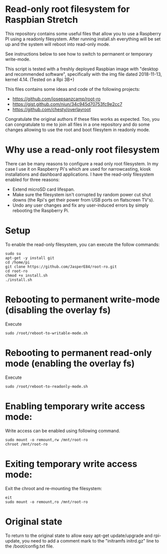 Read-only root filesystem for Raspbian Stretch
============================================
This repository contains some useful files that allow you to use a Raspberry PI using a readonly filesystem.
After running install.sh everything will be set up and the system will reboot into read-only mode.

See instructions below to see how to switch to permanent or temporary write-mode.

This script is tested with a freshly deployed Raspbian image with "desktop and recommended software", specifically with the img file dated 2018-11-13, kernel 4.14. (Tested on a Rpi 3B+)

This files contains some ideas and code of the following projects:
- https://github.com/josepsanzcamp/root-ro
- https://gist.github.com/niun/34c945d70753fc9e2cc7
- https://github.com/chesty/overlayroot

Congratulate the original authors if these files works as expected. Too, you can congratulate to me to join all files in a one repository and do some changes allowing to use the root and boot filesytem in readonly mode.

Why use a read-only root filesystem
=====
There can be many reasons to configure a read only root filesystem. In my case I use it on Raspberry Pi's which are used for narrowcasting, kiosk installations and dashboard applications. I have the read-only filesystem enabled for three reasons:
- Extend microSD card lifespan.
- Make sure the filesystem isn't corrupted by random power cut shut downs (the Rpi's get their power from USB ports on flatscreen TV's).
- Undo any user changes and fix any user-induced errors by simply rebooting the Raspberry Pi.

Setup
=====
To enable the read-only filesystem, you can execute the follow commands:

```
sudo su
apt-get -y install git
cd /home/pi
git clone https://github.com/JasperE84/root-ro.git
cd root-ro
chmod +x install.sh
./install.sh
```

Rebooting to permanent write-mode (disabling the overlay fs)
============
Execute 
```
sudo /root/reboot-to-writable-mode.sh
```

Rebooting to permanent read-only mode (enabling the overlay fs)
============
Execute 
```
sudo /root/reboot-to-readonly-mode.sh
```

Enabling temporary write access mode:
============
Write access can be enabled using following command.
```
sudo mount -o remount,rw /mnt/root-ro
chroot /mnt/root-ro
```


Exiting temporary write access mode:
===============
Exit the chroot and re-mounting the filesystem:
```
eit
sudo mount -o remount,ro /mnt/root-ro
```

Original state
==============
To return to the original state to allow easy apt-get update/upgrade and rpi-update, you need to add a comment mark to the "initramfs initrd.gz" line to the /boot/config.txt file.
